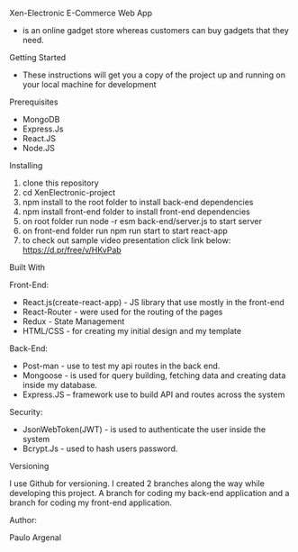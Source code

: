 Xen-Electronic E-Commerce Web App
- is an online gadget store whereas customers can buy gadgets that they need.

Getting Started
- These instructions will get you a copy of the project up and running on your local machine for      development  

Prerequisites
- MongoDB
- Express.Js
- React.JS
- Node.JS


Installing
1. clone this repository
2. cd XenElectronic-project
3. npm install to the root folder to install back-end dependencies
4. npm install front-end folder to install front-end dependencies
5. on root folder run node -r esm back-end/server.js to start server
6. on front-end folder run npm run start to start react-app
7. to check out sample video presentation click link below:
https://d.pr/free/v/HKvPab

Built With

Front-End: 

- React.js(create-react-app) - JS library that use mostly in the front-end
- React-Router - were used for the routing of the pages
- Redux - State Management
- HTML/CSS - for creating my initial design and my template

Back-End:

- Post-man - use to test my api routes in the back end.
- Mongoose - is used for query building, fetching data and creating data inside my database.
- Express.JS – framework use to build API and routes across the system

Security:

- JsonWebToken(JWT) - is used to authenticate the user inside the system
- Bcrypt.Js - used to hash users password.    

Versioning

I use Github for versioning.  I created 2 branches along the way while developing this project. A branch for coding my back-end application and a branch for coding my front-end application. 

Author:

Paulo Argenal 

